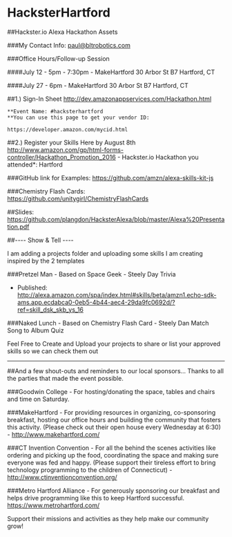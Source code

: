 # HacksterHartford

##Hackster.io Alexa Hackathon Assets

###My Contact Info:
paul@bltrobotics.com


###Office Hours/Follow-up Session

####July 12 - 5pm - 7:30pm - MakeHartford
30 Arbor St B7
Hartford, CT


####July 27 - 6pm - MakeHartford
30 Arbor St B7
Hartford, CT



##1.) Sign-In Sheet 
http://dev.amazonappservices.com/Hackathon.html

    **Event Name: #hacksterhartford
    **You can use this page to get your vendor ID:
    
    https://developer.amazon.com/mycid.html

##2.) Register your Skills Here by August 8th
http://www.amazon.com/gp/html-forms-controller/Hackathon_Promotion_2016
      - Hackster.io Hackathon you attended*:     Hartford


###GitHub link for Examples:
https://github.com/amzn/alexa-skills-kit-js

###Chemistry Flash Cards:
https://github.com/unitygirl/ChemistryFlashCards

##Slides:
https://github.com/plangdon/HacksterAlexa/blob/master/Alexa%20Presentation.pdf


##---- Show & Tell ----

I am adding a projects folder and uploading some skills I am creating inspired by the 2 templates 

###Pretzel Man - Based on Space Geek - Steely Day Trivia
 - Published: http://alexa.amazon.com/spa/index.html#skills/beta/amzn1.echo-sdk-ams.app.ecdabca0-0eb5-4b44-aec4-29da9fc0692d/?ref=skill_dsk_skb_ys_16

###Naked Lunch - Based on Chemistry Flash Card - Steely Dan Match Song to Album Quiz

Feel Free to Create and Upload your projects to share or list your approved skills so we can check them out

------------------------

##And a few shout-outs and reminders to our local sponsors...
Thanks to all the parties that made the event possible.
 
###Goodwin College - 
For hosting/donating the space, tables and chairs and time on Saturday.
 
###MakeHartford - 
For providing resources in organizing, co-sponsoring breakfast, hosting our office hours and building the community that fosters this activity. (Please check out their open house every Wednesday at 6:30)  - http://www.makehartford.com/
 
###CT Invention Convention - 
For all the behind the scenes activities like ordering and picking up the food, coordinating the space and making sure everyone was fed and happy. (Please support their tireless effort to bring technology programming to the children of Connecticut) - http://www.ctinventionconvention.org/ 
 
###Metro Hartford Alliance - 
For generously sponsoring our breakfast and helps drive programming like this to keep Hartford successful.  https://www.metrohartford.com/
 
Support their missions and activities as they help make our community grow! 

